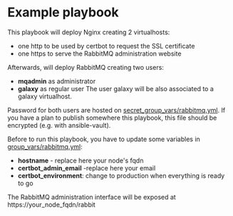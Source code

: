 Example playbook 
=======
This playbook will deploy Nginx creating 2 virtualhosts:
* one http to be used by certbot to request the SSL certificate
* one https to serve the RabbitMQ administration website

Afterwards, will deploy RabbitMQ creating two users:
* __mqadmin__ as administrator
* __galaxy__ as regular user
The user galaxy will be also associated to a galaxy virtualhost.

Password for both users are hosted on [secret_group_vars/rabbitmq.yml](secret_group_vars/rabbitmq.yml).
If you have a plan to publish somewhere this playbook, this file should be encrypted (e.g. with ansible-vault).

Before to run this playbook, you have to update some variables in [group_vars/rabbitmq.yml](group_vars/rabbitmq.yml):
* __hostname__ - replace here your node's fqdn
* __certbot_admin_email__ -replace here your email
* __certbot_environment__: change to production when everything is ready to go

The RabbitMQ administration interface will be exposed at https://your_node_fqdn/rabbit
